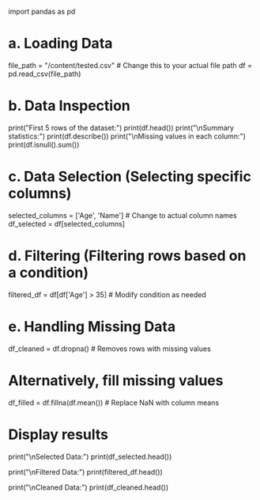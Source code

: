 import pandas as pd

# a. Loading Data
file_path = "/content/tested.csv"  # Change this to your actual file path
df = pd.read_csv(file_path)

# b. Data Inspection
print("First 5 rows of the dataset:")
print(df.head())
print("\nSummary statistics:")
print(df.describe())
print("\nMissing values in each column:")
print(df.isnull().sum())

# c. Data Selection (Selecting specific columns)
selected_columns = ['Age', 'Name']  # Change to actual column names
df_selected = df[selected_columns]

# d. Filtering (Filtering rows based on a condition)
filtered_df = df[df['Age'] > 35]  # Modify condition as needed

# e. Handling Missing Data
df_cleaned = df.dropna()  # Removes rows with missing values
# Alternatively, fill missing values
df_filled = df.fillna(df.mean())  # Replace NaN with column means

# Display results
print("\nSelected Data:")
print(df_selected.head())

print("\nFiltered Data:")
print(filtered_df.head())

print("\nCleaned Data:")
print(df_cleaned.head())
